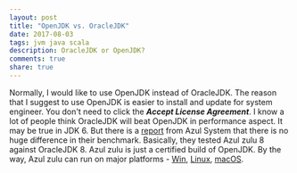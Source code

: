 ```yaml
---
layout: post
title: "OpenJDK vs. OracleJDK"
date: 2017-08-03
tags: jvm java scala
description: OracleJDK or OpenJDK?
comments: true
share: true
---
```


Normally, I would like to use OpenJDK instead of OracleJDK. The reason that I suggest to use OpenJDK is easier to install and update for system engineer. You don't need to click the ***Accept License Agreement***. I know a lot of people think OracleJDK will beat OpenJDK in performance aspect. It may be true in JDK 6. But there is a [report](https://www.slideshare.net/AzulSystems/is-oracle-hotspot-better-than-azul-zulu) from Azul System that there is no huge difference in their benchmark. Basically, they tested Azul zulu 8 against OracleJDK 8. Azul zulu is just a certified build of OpenJDK. By the way, Azul zulu can run on major platforms - [Win](http://www.azul.com/downloads/zulu/zulu-windows/), [Linux](http://www.azul.com/downloads/zulu/zulu-linux/), [macOS](http://www.azul.com/downloads/zulu/zulu-mac/).
